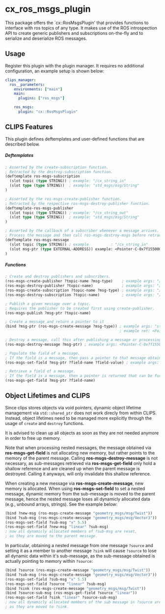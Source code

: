 # cx_ros_msgs_plugin
This package offers the `cx::RosMsgsPlugin' that provides functions to interface with ros topics of any type.
It makes use of the ROS introspection API to create generic publishers and subscriptions on-the-fly and to serialize and deserialize ROS messages.

## Usage
Register this plugin with the plugin manager. It requires no additional configuration, an example setup is shown below:

```yaml
clips_manager:
  ros__parameters:
    environments: ["main"]
    main:
      plugins: ["ros_msgs"]

    ros_msgs:
      plugin: "cx::RosMsgsPlugin"
```

## CLIPS Features
This plugin defines deftemplates and user-defined functions that are described below.

##### Deftemplates
```lisp
; Asserted by the create-subscription function.
; Retracted by the destroy-subscription function.
(deftemplate ros-msgs-subscription
  (slot topic (type STRING)) ; example: "/cx_string_in"
  (slot type (type STRING))  ; example: "std_msgs/msg/String"
)

; Asserted by the ros-msgs-create-publisher function.
; Retracted by the respective ros-msgs-destroy-publisher function.
(deftemplate-ros-msgs-publisher
  (slot topic (type STRING)) ; example: "/cx_string_out"
  (slot type (type STRING))  ; example: "std_msgs/msg/String"
)

; Asserted by the callback of a subscriber whenever a message arrives.
; Process the message and then call ros-msgs-destroy-msgs before retracting!
(deftemplate ros-msgs-message
  (slot topic (type STRING)) ; example          : "/cx_string_in"
  (slot msg-ptr (type EXTERNAL-ADDRESS)) example: <Pointer-C-0x7f1550001d20>
)
```
##### Functions
```lisp
; Create and destroy publishers and subscribers.
(ros-msgs-create-publisher ?topic-name ?msg-type)    ; example args: "/cx_string_out" "std_msgs/msg/String"
(ros-msgs-destroy-publisher ?topic-name)             ; example args: "/cx_string_out"
(ros-msgs-create-subscription ?topic-name ?msg-type) ; example args: "/cx_string_in" "std_msgs/msg/String"
(ros-msgs-destroy-subscription ?topic-name)          ; example args: "/cx_string_in"

; Publish a given message over a topic.
; Requires the publisher to be created first using create-publisher.
(ros-msgs-publish ?msg-ptr ?topic-name)

; Create a message and return a pointer to it
(bind ?msg-ptr (ros-msgs-create-message ?msg-type)) ; example args: "std_msgs/msg/String"
                                                    ; example ret: <Pointer-C-0x7f1550001d20>

; Destroy a message, call this after publishing a message or processing an incoming message to prevent it from staying in memory.
(ros-msgs-destroy-message ?msg-ptr) ; example args: <Pointer-C-0x7f1550001d20>

; Populate the field of a message.
; If the field is a message, then pass a pointer to that message obtained from ros-msgs-create-message.
(ros-msgs-set-field ?msg-ptr ?field-name ?field-value) ; example args: <Pointer-C-0x7f1550001d20> "data" "Hello World"

; Retrieve a field of a message.
; If the field is a message, then a pointer is returned that can be further inspected by passing it to ros-msgs-get-field.
(ros-msgs-get-field ?msg-ptr ?field-name)
```

## Object Lifetimes and CLIPS
Since clips stores objects via void pointers, dynamic object lifetime management via `std::shared_ptr` does not work direcly from within CLIPS.
Instead, object lifetimes need to be managed more explicitly through the usage of `create` and `destroy` functions.

It is advised to clean up all objects as soon as they are not needed anymore in order to free up memory.

Note that when processing nested messages, the message obtained via **ros-msgs-get-field** is not allocating new memory, but rather points to the memory of the parent message.
Calling **ros-msgs-destroy-message** is not necessary, as sub-messages retrieved via **ros-msgs-get-field** only hold a shallow reference and are cleaned up when the parent message is destroyed. Calling it anyways, will only invalidate this shallow reference.

When creating a new message via **ros-msgs-create-message**, new memory is allocated.
When using **ros-msgs-set-field** to set a nested message, dynamic memory from the sub-message is moved to the parent message, hence the nested message loses all dynamicly allocated data (e.g., unbound arrays, strings).
See the example below:
```lisp
(bind ?new-msg (ros-msgs-create-message "geometry_msgs/msg/Twist"))
(bind ?sub-msg (ros-msgs-create-message "geometry_msgs/msg/Vector3"))
(ros-msgs-set-field ?sub-msg "x" 5.5)
(ros-msgs-set-field ?new-msg "linear" ?sub-msg)
; now all dynamicly allocated members of ?sub-msg are reset,
; as they are moved to the parent message.
```
In particular, obtaining a nested message from one message `?source` and setting it as a member to another message `?sink` will cause `?source` to lose all dynamic data within it's sub-message, as the sub-message obtained is actually pointing to memory within `?source`:

```lisp
(bind ?source (ros-msgs-create-message "geometry_msgs/msg/Twist"))
(bind ?sub-msg (ros-msgs-create-message "geometry_msgs/msg/Vector3"))
(ros-msgs-set-field ?sub-msg "x" 5.5)
(ros-msgs-set-field ?source "linear" ?sub-msg)
(bind ?sink (ros-msgs-create-message "geometry_msgs/msg/Twist"))
(bind ?source-sub-msg (ros-msgs-get-field ?source "linear"))
(ros-msgs-set-field ?sink "linear" ?source-sub-msg)
; now all dynamicly allocated members of the sub message in ?source are reset,
; as they are moved to ?sink.
```
